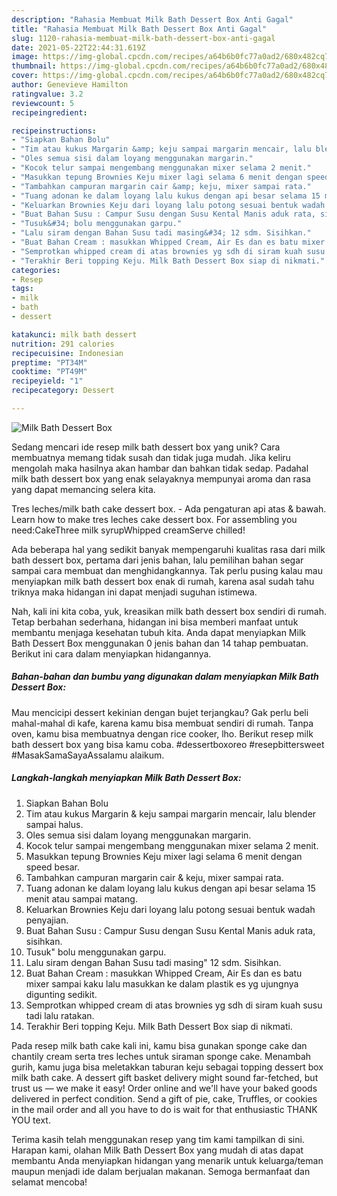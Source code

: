 ```yaml
---
description: "Rahasia Membuat Milk Bath Dessert Box Anti Gagal"
title: "Rahasia Membuat Milk Bath Dessert Box Anti Gagal"
slug: 1120-rahasia-membuat-milk-bath-dessert-box-anti-gagal
date: 2021-05-22T22:44:31.619Z
image: https://img-global.cpcdn.com/recipes/a64b6b0fc77a0ad2/680x482cq70/milk-bath-dessert-box-foto-resep-utama.jpg
thumbnail: https://img-global.cpcdn.com/recipes/a64b6b0fc77a0ad2/680x482cq70/milk-bath-dessert-box-foto-resep-utama.jpg
cover: https://img-global.cpcdn.com/recipes/a64b6b0fc77a0ad2/680x482cq70/milk-bath-dessert-box-foto-resep-utama.jpg
author: Genevieve Hamilton
ratingvalue: 3.2
reviewcount: 5
recipeingredient:

recipeinstructions:
- "Siapkan Bahan Bolu"
- "Tim atau kukus Margarin &amp; keju sampai margarin mencair, lalu blender sampai halus."
- "Oles semua sisi dalam loyang menggunakan margarin."
- "Kocok telur sampai mengembang menggunakan mixer selama 2 menit."
- "Masukkan tepung Brownies Keju mixer lagi selama 6 menit dengan speed besar."
- "Tambahkan campuran margarin cair &amp; keju, mixer sampai rata."
- "Tuang adonan ke dalam loyang lalu kukus dengan api besar selama 15 menit atau sampai matang."
- "Keluarkan Brownies Keju dari loyang lalu potong sesuai bentuk wadah penyajian."
- "Buat Bahan Susu : Campur Susu dengan Susu Kental Manis aduk rata, sisihkan."
- "Tusuk&#34; bolu menggunakan garpu."
- "Lalu siram dengan Bahan Susu tadi masing&#34; 12 sdm. Sisihkan."
- "Buat Bahan Cream : masukkan Whipped Cream, Air Es dan es batu mixer sampai kaku lalu masukkan ke dalam plastik es yg ujungnya digunting sedikit."
- "Semprotkan whipped cream di atas brownies yg sdh di siram kuah susu tadi lalu ratakan."
- "Terakhir Beri topping Keju. Milk Bath Dessert Box siap di nikmati."
categories:
- Resep
tags:
- milk
- bath
- dessert

katakunci: milk bath dessert 
nutrition: 291 calories
recipecuisine: Indonesian
preptime: "PT34M"
cooktime: "PT49M"
recipeyield: "1"
recipecategory: Dessert

---
```



![Milk Bath Dessert Box](https://img-global.cpcdn.com/recipes/a64b6b0fc77a0ad2/680x482cq70/milk-bath-dessert-box-foto-resep-utama.jpg)

Sedang mencari ide resep milk bath dessert box yang unik? Cara membuatnya memang tidak susah dan tidak juga mudah. Jika keliru mengolah maka hasilnya akan hambar dan bahkan tidak sedap. Padahal milk bath dessert box yang enak selayaknya mempunyai aroma dan rasa yang dapat memancing selera kita.

Tres leches/milk bath cake dessert box. - Ada pengaturan api atas &amp; bawah. Learn how to make tres leches cake dessert box. For assembling you need:CakeThree milk syrupWhipped creamServe chilled!

Ada beberapa hal yang sedikit banyak mempengaruhi kualitas rasa dari milk bath dessert box, pertama dari jenis bahan, lalu pemilihan bahan segar sampai cara membuat dan menghidangkannya. Tak perlu pusing kalau mau menyiapkan milk bath dessert box enak di rumah, karena asal sudah tahu triknya maka hidangan ini dapat menjadi suguhan istimewa.


Nah, kali ini kita coba, yuk, kreasikan milk bath dessert box sendiri di rumah. Tetap berbahan sederhana, hidangan ini bisa memberi manfaat untuk membantu menjaga kesehatan tubuh kita. Anda dapat menyiapkan Milk Bath Dessert Box menggunakan 0 jenis bahan dan 14 tahap pembuatan. Berikut ini cara dalam menyiapkan hidangannya.

<!--inarticleads1-->

##### Bahan-bahan dan bumbu yang digunakan dalam menyiapkan Milk Bath Dessert Box:



Mau mencicipi dessert kekinian dengan bujet terjangkau? Gak perlu beli mahal-mahal di kafe, karena kamu bisa membuat sendiri di rumah. Tanpa oven, kamu bisa membuatnya dengan rice cooker, lho. Berikut resep milk bath dessert box yang bisa kamu coba. #dessertboxoreo #resepbittersweet #MasakSamaSayaAssalamu alaikum. 

<!--inarticleads2-->

##### Langkah-langkah menyiapkan Milk Bath Dessert Box:

1. Siapkan Bahan Bolu
1. Tim atau kukus Margarin &amp; keju sampai margarin mencair, lalu blender sampai halus.
1. Oles semua sisi dalam loyang menggunakan margarin.
1. Kocok telur sampai mengembang menggunakan mixer selama 2 menit.
1. Masukkan tepung Brownies Keju mixer lagi selama 6 menit dengan speed besar.
1. Tambahkan campuran margarin cair &amp; keju, mixer sampai rata.
1. Tuang adonan ke dalam loyang lalu kukus dengan api besar selama 15 menit atau sampai matang.
1. Keluarkan Brownies Keju dari loyang lalu potong sesuai bentuk wadah penyajian.
1. Buat Bahan Susu : Campur Susu dengan Susu Kental Manis aduk rata, sisihkan.
1. Tusuk&#34; bolu menggunakan garpu.
1. Lalu siram dengan Bahan Susu tadi masing&#34; 12 sdm. Sisihkan.
1. Buat Bahan Cream : masukkan Whipped Cream, Air Es dan es batu mixer sampai kaku lalu masukkan ke dalam plastik es yg ujungnya digunting sedikit.
1. Semprotkan whipped cream di atas brownies yg sdh di siram kuah susu tadi lalu ratakan.
1. Terakhir Beri topping Keju. Milk Bath Dessert Box siap di nikmati.


Pada resep milk bath cake kali ini, kamu bisa gunakan sponge cake dan chantily cream serta tres leches untuk siraman sponge cake. Menambah gurih, kamu juga bisa meletakkan taburan keju sebagai topping dessert box milk bath cake. A dessert gift basket delivery might sound far-fetched, but trust us — we make it easy! Order online and we&#39;ll have your baked goods delivered in perfect condition. Send a gift of pie, cake, Truffles, or cookies in the mail order and all you have to do is wait for that enthusiastic THANK YOU text. 

Terima kasih telah menggunakan resep yang tim kami tampilkan di sini. Harapan kami, olahan Milk Bath Dessert Box yang mudah di atas dapat membantu Anda menyiapkan hidangan yang menarik untuk keluarga/teman maupun menjadi ide dalam berjualan makanan. Semoga bermanfaat dan selamat mencoba!
